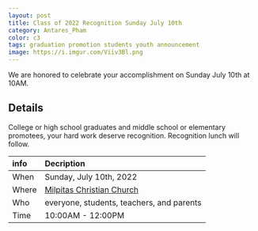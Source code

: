 ```yaml
---
layout: post
title: Class of 2022 Recognition Sunday July 10th
category: Antares_Pham
color: c3
tags: graduation promotion students youth announcement
image: https://i.imgur.com/Viiv3Bl.png
---
```

We are honored to celebrate your accomplishment on Sunday July 10th at 10AM.
<!--more-->
## Details
College or high school graduates and middle school or elementary promotees, your hard work deserve recognition. Recognition lunch will follow. 

info | Decription
:--- | :---
When | Sunday, July 10th, 2022
Where | [Milpitas Christian Church]
Who | everyone, students, teachers, and parents
Time | 10:00AM - 12:00PM

[Milpitas Christian Church]: https://goo.gl/maps/Zy32Su252Kz7T7i69
